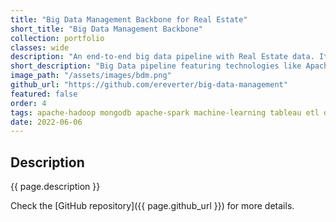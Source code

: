 ```yaml
---
title: "Big Data Management Backbone for Real Estate"
short_title: "Big Data Management Backbone"
collection: portfolio
classes: wide
description: "An end-to-end big data pipeline with Real Estate data. It features raw data ingestion into Apache Hadoop, storage in MongoDB, and data transformation, machine learning, and real-time data streaming with Apache Spark. Final KPIs are visualized in Tableau."
short_description: "Big Data pipeline featuring technologies like Apache Hadoop, MongoDB, Apache Spark, and Tableau."
image_path: "/assets/images/bdm.png"
github_url: "https://github.com/ereverter/big-data-management"
featured: false
order: 4
tags: apache-hadoop mongodb apache-spark machine-learning tableau etl data-engineering rdd nosql
date: 2022-06-06
---
```


Description
-----------
{{ page.description }}

Check the [GitHub repository]({{ page.github_url }}) for more details.